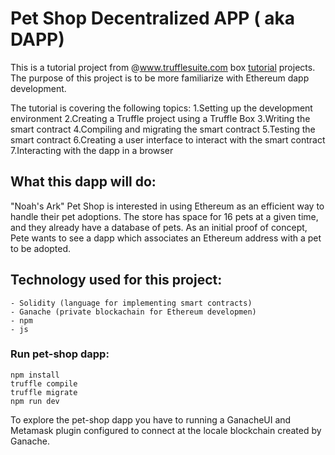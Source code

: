 # Pet Shop Decentralized APP ( aka DAPP)
This is a tutorial project from @www.trufflesuite.com box [tutorial](https://www.trufflesuite.com/tutorials/pet-shop) projects.
The purpose of this project is to be more familiarize with Ethereum dapp development.

The tutorial is covering the following topics:
    1.Setting up the development environment
    2.Creating a Truffle project using a Truffle Box
    3.Writing the smart contract
    4.Compiling and migrating the smart contract
    5.Testing the smart contract
    6.Creating a user interface to interact with the smart contract
    7.Interacting with the dapp in a browser
    
## What this dapp will do:
"Noah's Ark" Pet Shop is interested in using Ethereum as an efficient way to handle their pet adoptions. 
The store has space for 16 pets at a given time, and they already have a database of pets.
As an initial proof of concept, Pete wants to see a dapp which associates an Ethereum address
 with a pet to be adopted.
 
## Technology used for this project:
    - Solidity (language for implementing smart contracts)
    - Ganache (private blockachain for Ethereum developmen)
    - npm
    - js  
    
### Run pet-shop dapp:
    npm install
    truffle compile
    truffle migrate
    npm run dev

To explore the pet-shop dapp you have to running a GanacheUI and Metamask plugin configured
to connect at the locale blockchain created by Ganache.  